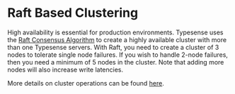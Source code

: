 # Raft Based Clustering

High availability is essential for production environments. Typesense uses the [Raft Consensus Algorithm](https://raft.github.io/) to create a highly available cluster with more than one Typesense servers. With Raft, you need to create a cluster of 3 nodes to tolerate single node failures. If you wish to handle 2-node failures, then you need a minimum of 5 nodes in the cluster. Note that adding more nodes will also increase write latencies. 

More details on cluster operations can be found [here](../../api/cluster-operations.html).
